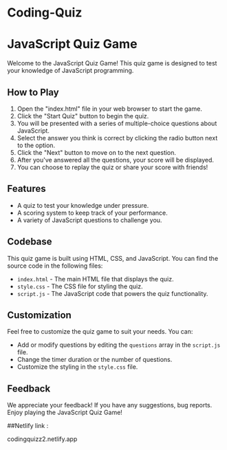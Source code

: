 # Coding-Quiz

# JavaScript Quiz Game

Welcome to the JavaScript Quiz Game! This quiz game is designed to test your knowledge of JavaScript programming.

## How to Play

1. Open the "index.html" file in your web browser to start the game.
2. Click the "Start Quiz" button to begin the quiz.
3. You will be presented with a series of multiple-choice questions about JavaScript.
4. Select the answer you think is correct by clicking the radio button next to the option.
5. Click the "Next" button to move on to the next question.
6. After you've answered all the questions, your score will be displayed.
7. You can choose to replay the quiz or share your score with friends!

## Features

- A quiz to test your knowledge under pressure.
- A scoring system to keep track of your performance.
- A variety of JavaScript questions to challenge you.

## Codebase

This quiz game is built using HTML, CSS, and JavaScript. You can find the source code in the following files:

- `index.html` - The main HTML file that displays the quiz.
- `style.css` - The CSS file for styling the quiz.
- `script.js` - The JavaScript code that powers the quiz functionality.

## Customization

Feel free to customize the quiz game to suit your needs. You can:

- Add or modify questions by editing the `questions` array in the `script.js` file.
- Change the timer duration or the number of questions.
- Customize the styling in the `style.css` file.

## Feedback

We appreciate your feedback! If you have any suggestions, bug reports.
Enjoy playing the JavaScript Quiz Game!

##Netlify link : 

codingquizz2.netlify.app
